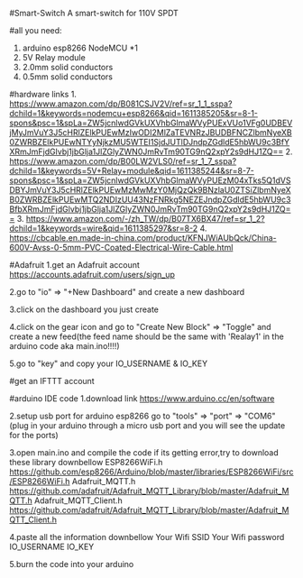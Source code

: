 #Smart-Switch
A smart-switch for 110V SPDT 


#all you need:
1.  arduino esp8266 NodeMCU *1
2.  5V Relay module
3.  2.0mm solid conductors
4.  0.5mm solid conductors


#hardware links
1.
https://www.amazon.com/dp/B081CSJV2V/ref=sr_1_1_sspa?dchild=1&keywords=nodemcu+esp8266&qid=1611385205&sr=8-1-spons&psc=1&spLa=ZW5jcnlwdGVkUXVhbGlmaWVyPUExVUo1VFg0UDBEVjMyJmVuY3J5cHRlZElkPUEwMzIwODI2MlZaTEVNRzJBUDBFNCZlbmNyeXB0ZWRBZElkPUEwNTYyNjkzMU5WTEI1SjdJUTlDJndpZGdldE5hbWU9c3BfYXRmJmFjdGlvbj1jbGlja1JlZGlyZWN0JmRvTm90TG9nQ2xpY2s9dHJ1ZQ==
2.
https://www.amazon.com/dp/B00LW2VLS0/ref=sr_1_7_sspa?dchild=1&keywords=5V+Relay+module&qid=1611385244&sr=8-7-spons&psc=1&spLa=ZW5jcnlwdGVkUXVhbGlmaWVyPUEzM04xTks5Q1dVSDBYJmVuY3J5cHRlZElkPUEwMzMwMzY0MjQzQk9BNzlaU0ZTSiZlbmNyeXB0ZWRBZElkPUEwMTQ2NDIzUU43NzFNRkg5NEZEJndpZGdldE5hbWU9c3BfbXRmJmFjdGlvbj1jbGlja1JlZGlyZWN0JmRvTm90TG9nQ2xpY2s9dHJ1ZQ==
3.
https://www.amazon.com/-/zh_TW/dp/B07TX6BX47/ref=sr_1_2?dchild=1&keywords=wire&qid=1611385297&sr=8-2
4.
https://cbcable.en.made-in-china.com/product/KFNJWiAUbQck/China-600V-Avss-0-5mm-PVC-Coated-Electrical-Wire-Cable.html


#Adafruit
1.get an Adafruit account
https://accounts.adafruit.com/users/sign_up

2.go to "io" => "+New Dashboard" and create a new dashboard

3.click on the dashboard you just create

4.click on the gear icon and go to "Create New Block" => "Toggle" and create a new feed(the feed name should be the same with 'Realay1' in the arduino code aka main.ino!!!!)

5.go to "key" and copy your IO_USERNAME & IO_KEY


#get an IFTTT account



#arduino IDE code
1.download link
https://www.arduino.cc/en/software

2.setup usb port for arduino esp8266
go to "tools" => "port" => "COM6"(plug in your arduino through a micro usb port and you will see the update for the ports)

3.open main.ino and compile the code
if its getting error,try to download these library downbellow
ESP8266WiFi.h
https://github.com/esp8266/Arduino/blob/master/libraries/ESP8266WiFi/src/ESP8266WiFi.h
Adafruit_MQTT.h
https://github.com/adafruit/Adafruit_MQTT_Library/blob/master/Adafruit_MQTT.h
Adafruit_MQTT_Client.h
https://github.com/adafruit/Adafruit_MQTT_Library/blob/master/Adafruit_MQTT_Client.h

4.paste all the information downbellow
Your Wifi SSID
Your Wifi password
IO_USERNAME
IO_KEY

5.burn the code into your arduino












